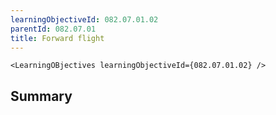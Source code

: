 ```yaml
---
learningObjectiveId: 082.07.01.02
parentId: 082.07.01
title: Forward flight
---
```


```tsx eval
<LearningOBjectives learningObjectiveId={082.07.01.02} />
```

## Summary
